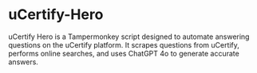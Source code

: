 # uCertify-Hero
uCertify Hero is a Tampermonkey script designed to automate answering questions on the uCertify platform. It scrapes questions from uCertify, performs online searches, and uses ChatGPT 4o to generate accurate answers.
